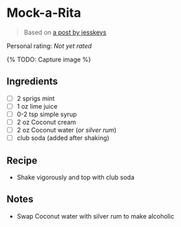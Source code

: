 # Mock-a-Rita

> Based on [a post by jesskeys](https://www.instagram.com/jesskeys_/)

<!-- {cts} rating=0; (User can specify rating on scale of 1-5) -->

Personal rating: *Not yet rated*

<!-- {cte} -->

<!-- {cts} name_image=None; (User can specify image name) -->

{% TODO: Capture image %}

<!-- {cte} -->

## Ingredients

- [ ] 2 sprigs mint
- [ ] 1 oz lime juice
- [ ] 0-2 tsp simple syrup
- [ ] 2 oz Coconut cream
- [ ] 2 oz Coconut water (*or silver rum*)
- [ ] club soda (added after shaking)

## Recipe

- Shake vigorously and top with club soda

## Notes

- Swap Coconut water with silver rum to make alcoholic
